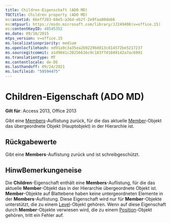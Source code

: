 ```yaml
---
title: Children-Eigenschaft (ADO MD)
TOCTitle: Children property (ADO MD)
ms:assetid: 66eff203-68e5-a36d-eb2f-2e9faa80deb6
ms:mtpsurl: https://msdn.microsoft.com/library/JJ249400(v=office.15)
ms:contentKeyID: 48545352
ms.date: 09/18/2015
mtps_version: v=office.15
ms.localizationpriority: medium
ms.openlocfilehash: ed91a9c3a35ea2b9229bd813c814572be5217237
ms.sourcegitcommit: a1d9041c20256616c9c183f7d1049142a7ac6991
ms.translationtype: MT
ms.contentlocale: de-DE
ms.lasthandoff: 09/24/2021
ms.locfileid: "59594475"
---
```

# <a name="children-property-ado-md"></a>Children-Eigenschaft (ADO MD)


**Gilt für**: Access 2013, Office 2013

Gibt eine [Members](members-collection-ado-md.md)-Auflistung zurück, für die das aktuelle [Member](member-object-ado-md.md)-Objekt das übergeordnete Objekt (Hauptobjekt) in der Hierarchie ist.

## <a name="return-values"></a>Rückgabewerte

Gibt eine **Members**-Auflistung zurück und ist schreibgeschützt.

## <a name="remarks"></a>HinwBemerkungeneise

Die **Children**-Eigenschaft enthält eine **Members**-Auflistung, für die das aktuelle **Member**-Objekt das in der Hierarchie übergeordnete Objekt ist. **Member**-Objekte auf Blattebene haben keine untergeordneten Elemente in der **Members**-Auflistung. Diese Eigenschaft wird nur für **Member**-Objekte unterstützt, die zu einem [Level](level-object-ado-md.md)-Objekt gehören. Wenn auf diese Eigenschaft durch **Member**-Objekte verwiesen wird, die zu einem [Position](position-object-ado-md.md)-Objekt gehören, tritt ein Fehler auf.

